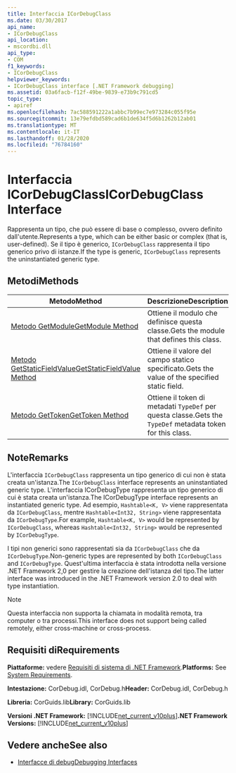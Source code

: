 ```yaml
---
title: Interfaccia ICorDebugClass
ms.date: 03/30/2017
api_name:
- ICorDebugClass
api_location:
- mscordbi.dll
api_type:
- COM
f1_keywords:
- ICorDebugClass
helpviewer_keywords:
- ICorDebugClass interface [.NET Framework debugging]
ms.assetid: 03a6facb-f12f-49be-9839-e73b9c791cd5
topic_type:
- apiref
ms.openlocfilehash: 7ac588591222a1abbc7b99ec7e973284c055f95e
ms.sourcegitcommit: 13e79efdbd589cad6b1de634f5d6b1262b12ab01
ms.translationtype: MT
ms.contentlocale: it-IT
ms.lasthandoff: 01/28/2020
ms.locfileid: "76784160"
---
```

# <a name="icordebugclass-interface"></a><span data-ttu-id="657cb-102">Interfaccia ICorDebugClass</span><span class="sxs-lookup"><span data-stu-id="657cb-102">ICorDebugClass Interface</span></span>

<span data-ttu-id="657cb-103">Rappresenta un tipo, che può essere di base o complesso, ovvero definito dall'utente.</span><span class="sxs-lookup"><span data-stu-id="657cb-103">Represents a type, which can be either basic or complex (that is, user-defined).</span></span> <span data-ttu-id="657cb-104">Se il tipo è generico, `ICorDebugClass` rappresenta il tipo generico privo di istanze.</span><span class="sxs-lookup"><span data-stu-id="657cb-104">If the type is generic, `ICorDebugClass` represents the uninstantiated generic type.</span></span>  
  
## <a name="methods"></a><span data-ttu-id="657cb-105">Metodi</span><span class="sxs-lookup"><span data-stu-id="657cb-105">Methods</span></span>  
  
|<span data-ttu-id="657cb-106">Metodo</span><span class="sxs-lookup"><span data-stu-id="657cb-106">Method</span></span>|<span data-ttu-id="657cb-107">Descrizione</span><span class="sxs-lookup"><span data-stu-id="657cb-107">Description</span></span>|  
|------------|-----------------|  
|[<span data-ttu-id="657cb-108">Metodo GetModule</span><span class="sxs-lookup"><span data-stu-id="657cb-108">GetModule Method</span></span>](icordebugclass-getmodule-method.md)|<span data-ttu-id="657cb-109">Ottiene il modulo che definisce questa classe.</span><span class="sxs-lookup"><span data-stu-id="657cb-109">Gets the module that defines this class.</span></span>|  
|[<span data-ttu-id="657cb-110">Metodo GetStaticFieldValue</span><span class="sxs-lookup"><span data-stu-id="657cb-110">GetStaticFieldValue Method</span></span>](icordebugclass-getstaticfieldvalue-method.md)|<span data-ttu-id="657cb-111">Ottiene il valore del campo statico specificato.</span><span class="sxs-lookup"><span data-stu-id="657cb-111">Gets the value of the specified static field.</span></span>|  
|[<span data-ttu-id="657cb-112">Metodo GetToken</span><span class="sxs-lookup"><span data-stu-id="657cb-112">GetToken Method</span></span>](icordebugclass-gettoken-method.md)|<span data-ttu-id="657cb-113">Ottiene il token di metadati `TypeDef` per questa classe.</span><span class="sxs-lookup"><span data-stu-id="657cb-113">Gets the `TypeDef` metadata token for this class.</span></span>|  
  
## <a name="remarks"></a><span data-ttu-id="657cb-114">Note</span><span class="sxs-lookup"><span data-stu-id="657cb-114">Remarks</span></span>  
 <span data-ttu-id="657cb-115">L'interfaccia `ICorDebugClass` rappresenta un tipo generico di cui non è stata creata un'istanza.</span><span class="sxs-lookup"><span data-stu-id="657cb-115">The `ICorDebugClass` interface represents an uninstantiated generic type.</span></span> <span data-ttu-id="657cb-116">L'interfaccia ICorDebugType rappresenta un tipo generico di cui è stata creata un'istanza.</span><span class="sxs-lookup"><span data-stu-id="657cb-116">The ICorDebugType interface represents an instantiated generic type.</span></span> <span data-ttu-id="657cb-117">Ad esempio, `Hashtable<K, V>` viene rappresentata da `ICorDebugClass`, mentre `Hashtable<Int32, String>` viene rappresentata da `ICorDebugType`.</span><span class="sxs-lookup"><span data-stu-id="657cb-117">For example, `Hashtable<K, V>` would be represented by `ICorDebugClass`, whereas `Hashtable<Int32, String>` would be represented by `ICorDebugType`.</span></span>  
  
 <span data-ttu-id="657cb-118">I tipi non generici sono rappresentati sia da `ICorDebugClass` che da `ICorDebugType`.</span><span class="sxs-lookup"><span data-stu-id="657cb-118">Non-generic types are represented by both `ICorDebugClass` and `ICorDebugType`.</span></span> <span data-ttu-id="657cb-119">Quest'ultima interfaccia è stata introdotta nella versione .NET Framework 2,0 per gestire la creazione dell'istanza del tipo.</span><span class="sxs-lookup"><span data-stu-id="657cb-119">The latter interface was introduced in the .NET Framework version 2.0 to deal with type instantiation.</span></span>  
  
> [!NOTE]
> <span data-ttu-id="657cb-120">Questa interfaccia non supporta la chiamata in modalità remota, tra computer o tra processi.</span><span class="sxs-lookup"><span data-stu-id="657cb-120">This interface does not support being called remotely, either cross-machine or cross-process.</span></span>  
  
## <a name="requirements"></a><span data-ttu-id="657cb-121">Requisiti di</span><span class="sxs-lookup"><span data-stu-id="657cb-121">Requirements</span></span>  
 <span data-ttu-id="657cb-122">**Piattaforme:** vedere [Requisiti di sistema di .NET Framework](../../../../docs/framework/get-started/system-requirements.md).</span><span class="sxs-lookup"><span data-stu-id="657cb-122">**Platforms:** See [System Requirements](../../../../docs/framework/get-started/system-requirements.md).</span></span>  
  
 <span data-ttu-id="657cb-123">**Intestazione:** CorDebug.idl, CorDebug.h</span><span class="sxs-lookup"><span data-stu-id="657cb-123">**Header:** CorDebug.idl, CorDebug.h</span></span>  
  
 <span data-ttu-id="657cb-124">**Libreria:** CorGuids.lib</span><span class="sxs-lookup"><span data-stu-id="657cb-124">**Library:** CorGuids.lib</span></span>  
  
 <span data-ttu-id="657cb-125">**Versioni .NET Framework:** [!INCLUDE[net_current_v10plus](../../../../includes/net-current-v10plus-md.md)]</span><span class="sxs-lookup"><span data-stu-id="657cb-125">**.NET Framework Versions:** [!INCLUDE[net_current_v10plus](../../../../includes/net-current-v10plus-md.md)]</span></span>  
  
## <a name="see-also"></a><span data-ttu-id="657cb-126">Vedere anche</span><span class="sxs-lookup"><span data-stu-id="657cb-126">See also</span></span>

- [<span data-ttu-id="657cb-127">Interfacce di debug</span><span class="sxs-lookup"><span data-stu-id="657cb-127">Debugging Interfaces</span></span>](debugging-interfaces.md)
